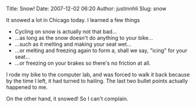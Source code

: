 Title: Snow!
Date: 2007-12-02 06:20
Author: justinnhli
Slug: snow

It snowed a lot in Chicago today. I learned a few things

-   Cycling on snow is actually not that bad...
-   ...as long as the snow doesn't do anything to your bike...
-   ...such as it melting and making your seat wet...
-   ...or melting and freezing again to form a, shall we say, "icing"
    for your seat...
-   ...or freezing on your brakes so there's no friction at all.

I rode my bike to the computer lab, and was forced to walk it back
because by the time I left, it had turned to hailing. The last two
bullet points actually happened to me.

On the other hand, it snowed! So I can't complain.

